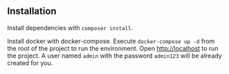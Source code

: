 ## Installation

Install dependencies with `composer install`.

Install docker with docker-compose. Execute `docker-compose up -d` from the root of the project to run the environment. Open [http://localhost](http://localhost) to run the project. A user named `admin` with the password `admin123` will be already created for you.